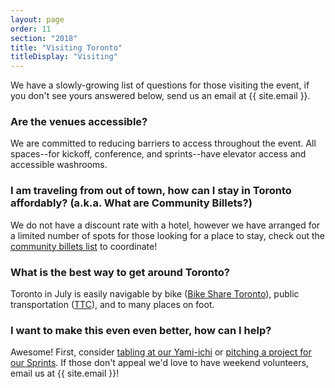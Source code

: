 ```yaml
---
layout: page
order: 11
section: "2018"
title: "Visiting Toronto"
titleDisplay: "Visiting"
---
```


We have a slowly-growing list of questions for those visiting the event, if you don't see yours answered below, send us an email at {{ site.email }}.

### Are the venues accessible?

We are committed to reducing barriers to access throughout the event. All spaces--for kickoff, conference, and sprints--have elevator access and accessible washrooms.

### I am traveling from out of town, how can I stay in Toronto affordably? (a.k.a. What are Community Billets?)

We do not have a discount rate with a hotel, however we have arranged for a limited number of spots for those looking for a place to stay, check out the [community billets list](#) to coordinate!

### What is the best way to get around Toronto?

Toronto in July is easily navigable by bike ([Bike Share Toronto](https://bikesharetoronto.com/)), public transportation ([TTC](http://www.ttc.ca/)), and to many places on foot.

### I want to make this even even better, how can I help?

Awesome! First, consider [tabling at our Yami-ichi](/yami-ichi/) or [pitching a project for our Sprints](/2018/sprints/). If those don't appeal we'd love to have weekend volunteers, email us at {{ site.email }}!
